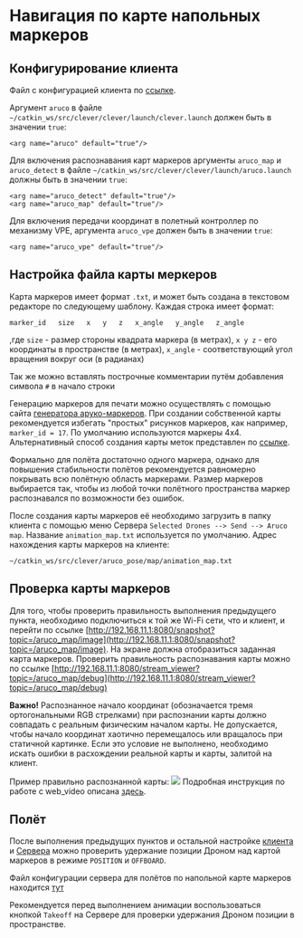 # Навигация по карте напольных маркеров

## Конфигурирование клиента

Файл с конфигурацией клиента по [ссылке](https://www.google.com/ "Еще не разобрался =(").

Аргумент `aruco` в файле `~/catkin_ws/src/clever/clever/launch/clever.launch` должен быть в значении `true`:

```<arg name="aruco" default="true"/>```

Для включения распознавания карт маркеров аргументы `aruco_map` и `aruco_detect` в файле `~/catkin_ws/src/clever/clever/launch/aruco.launch` должны быть в значении `true`:

```
<arg name="aruco_detect" default="true"/>
<arg name="aruco_map" default="true"/>
```

Для включения передачи координат в полетный контроллер по механизму VPE, аргумента `aruco_vpe` должен быть в значении `true`:

```<arg name="aruco_vpe" default="true"/>```

## Настройка файла карты меркеров

Карта маркеров имеет формат `.txt`, и может быть создана в текстовом редакторе по следующему шаблону. Каждая строка имеет формат:

`marker_id   size   x   y   z   x_angle   y_angle   z_angle`

,где `size` - размер стороны квадрата маркера (в метрах), `x y z` - его координаты в пространстве (в метрах), `x_angle` - соответствующий угол вращения вокруг оси (в радианах)

Так же можно вставлять построчные комментарии путём добавления символа `#` в начало строки

Генерацию маркеров для печати можно осуществлять с помощью сайта [генератора аруко-маркеров](http://chev.me/arucogen/). При создании собственной карты рекомендуется избегать "простых" рисунков маркеров, как например, `marker_id = 17`. По умолчанию используются маркеры 4x4. Альтернативный способ создания карты меток представлен по [ссылке](https://clever.coex.tech/ru/arucogenmap.html "Генератор ArUco карт").

Формально для полёта достаточно одного маркера, однако для повышения стабильности полётов рекомендуется равномерно покрывать всю полётную область маркерами. Размер маркеров выбирается так, чтобы из любой точки полётного пространства маркер распознавался по возможности без ошибок.

После создания карты маркеров её необходимо загрузить в папку клиента с помощью меню Сервера `Selected Drones --> Send --> Aruco map`. Название `animation_map.txt` используется по умолчанию. Адрес нахождения карты маркеров на клиенте:

```~/catkin_ws/src/clever/aruco_pose/map/animation_map.txt```

## Проверка карты маркеров

Для того, чтобы проверить правильность выполнения предыдущего пункта, необходимо подключиться к той же Wi-Fi сети, что и клиент, и перейти по ссылке [http://192.168.11.1:8080/snapshot?topic=/aruco_map/image](http://192.168.11.1:8080/snapshot?topic=/aruco_map/image). На экране должна отобразиться заданная карта маркеров. Проверить правильность распознавания карты можно по ссылке [http://192.168.11.1:8080/stream_viewer?topic=/aruco_map/debug](http://192.168.11.1:8080/stream_viewer?topic=/aruco_map/debug)

**Важно!** Распознанное начало координат (обозначается тремя ортогональными RGB стрелками) при распознании карты должно совпадать с реальным физическим началом карты. Не допускается, чтобы начало координат хаотично перемещалось или вращалось при статичной картинке. Если это условие не выполнено, необходимо искать ошибки в расхождении реальной карты и карты, залитой на клиент.

Пример правильно распознанной карты:
![](https://clever.coex.tech/assets/aruco-map-debug.png)
Подробная инструкция по работе с web_video описана [здесь](https://clever.coex.tech/ru/web_video_server.html).

## Полёт 

После выполнения предыдущих пунктов и остальной настройке [клиента](client.md) и [Сервера](server.md) можно проверить удержание позиции Дроном над картой маркеров в режиме `POSITION` и `OFFBOARD`.

Файл конфигурации сервера для полётов по напольной карте маркеров находится [тут](https://www.google.com/ "Еще не готово =(")

Рекомендуется перед выполнением анимации воспользоваться кнопкой `Takeoff` на Сервере для проверки удержания Дроном позиции в пространстве. 
